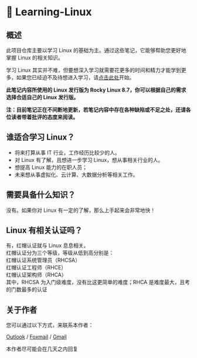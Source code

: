 # 📔 Learning-Linux

## 概述

此项目仓库主要以学习 Linux 的基础为主。通过这些笔记，它能够帮助您更好地掌握 Linux 的相关知识。

学习 Linux 其实并不难，但要想深入学习就需要花更多的时间和精力才能学到更多，如果您已经迫不及待想进入学习，请[点击此处](Contents.md)开始。

**此笔记内容所使用的 Linux 发行版为 Rocky Linux 8.7，你可以根据自己的需求选择合适自己的 Linux 发行版。**

**注：目前笔记正在不间断地更新，若笔记内容中存在各种缺陷或不足之处，还请各位读者带着批评的态度来阅读。**

## 谁适合学习 Linux？

- 将来打算从事 IT 行业，工作经历比较少的人。  
- 对 Linux 有了解，且想进一步学习 Linux，想从事相关行业的人。  
- 想提高 Linux 能力的在职人员； 
- 未来想从事虚拟化、云计算、大数据分析等相关工作。

## 需要具备什么知识？

没有。如果你对 Linux 有一定的了解，那么上手起来会非常地快！


## Linux 有相关认证吗？

有，红帽认证就与 Linux 息息相关。<br>
红帽认证分为三个等级，等级从低到高分别是：<br>
红帽认证系统管理员（RHCSA）<br>
红帽认证工程师（RHCE）<br>
红帽认证架构师（RHCA）<br>
其中，RHCSA 为入门级难度，没有比这更简单的难度；RHCA 是难度最大，且考的门数最多的认证


## 关于作者

您可以通过以下方式，来联系本作者：

[Outlook](mailto:liaoxinkai0756@outlook.com) / [Foxmail](mailto:liaoxinkai0756@foxmail.com) / [Gmail](liaoxinkai0756@gmail.com)

本作者尽可能会在几天之内回复